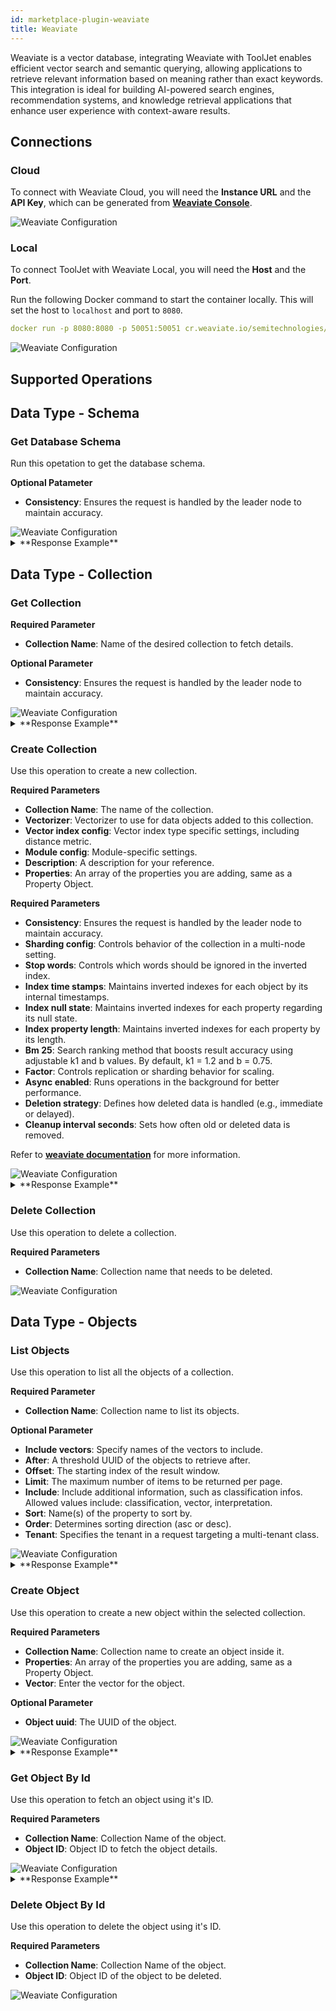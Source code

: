 ```yaml
---
id: marketplace-plugin-weaviate
title: Weaviate
---
```


Weaviate is a vector database, integrating Weaviate with ToolJet enables efficient vector search and semantic querying, allowing applications to retrieve relevant information based on meaning rather than exact keywords. This integration is ideal for building AI-powered search engines, recommendation systems, and knowledge retrieval applications that enhance user experience with context-aware results.

## Connections

### Cloud

To connect with Weaviate Cloud, you will need the **Instance URL** and the **API Key**, which can be generated from **[Weaviate Console](https://weaviate.io/developers/wcs/connect)**.

<img className="screenshot-full" src="/img/marketplace/plugins/weaviate/cloud-config.png" alt="Weaviate Configuration" />

### Local

To connect ToolJet with Weaviate Local, you will need the **Host** and the **Port**.

Run the following Docker command to start the container locally. This will set the host to `localhost` and port to `8080`.

```yaml
docker run -p 8080:8080 -p 50051:50051 cr.weaviate.io/semitechnologies/weaviate:1.28.4
```

<img className="screenshot-full" src="/img/marketplace/plugins/weaviate/local-config.png" alt="Weaviate Configuration" />

## Supported Operations

## Data Type - Schema

### Get Database Schema

Run this opetation to get the database schema.

**Optional Patameter**

- **Consistency**: Ensures the request is handled by the leader node to maintain accuracy.

<img className="screenshot-full" src="/img/marketplace/plugins/weaviate/db-schema.png" alt="Weaviate Configuration" />

<details>
<summary>**Response Example**</summary>

```json
{
  "classes": [
    {
      "class": "Createcollection",
      "description": "Test collection create",
      "invertedIndexConfig": {
        "bm25": {
          "b": 0.75,
          "k1": 1.2
        },
        "cleanupIntervalSeconds": 300,
        "indexNullState": true,
        "indexPropertyLength": true,
        "indexTimestamps": true,
        "stopwords": {
          "additions": [
            "custom1"
          ],
          "preset": "en",
          "removals": [
            "the"
          ]
        }
      },
      "moduleConfig": {
        "text2vec-contextionary": {
          "vectorizeClassName": true
        }
      },
      "multiTenancyConfig": {
        "autoTenantActivation": false,
        "autoTenantCreation": false,
        "enabled": false
      },
      "properties": [
        {
          "dataType": [
            "text"
          ],
          "description": "Main text field",
          "indexFilterable": true,
          "indexRangeFilters": false,
          "indexSearchable": true,
          "name": "content",
          "tokenization": "word"
        }
      ],
      "replicationConfig": {
        "asyncEnabled": true,
        "deletionStrategy": "NoAutomatedResolution",
        "factor": 1
      },
      "shardingConfig": {
        "virtualPerPhysical": 128,
        "desiredCount": 1,
        "actualCount": 1,
        "desiredVirtualCount": 128,
        "actualVirtualCount": 128,
        "key": "_id",
        "strategy": "hash",
        "function": "murmur3"
      },
      "vectorIndexConfig": {
        "skip": false,
        "cleanupIntervalSeconds": 300,
        "maxConnections": 64,
        "efConstruction": 128,
        "ef": -1,
        "dynamicEfMin": 100,
        "dynamicEfMax": 500,
        "dynamicEfFactor": 8,
        "vectorCacheMaxObjects": 1000000000000,
        "flatSearchCutoff": 40000,
        "distance": "cosine",
        "pq": {
          "enabled": false,
          "bitCompression": false,
          "segments": 0,
          "centroids": 256,
          "trainingLimit": 100000,
          "encoder": {
            "type": "kmeans",
            "distribution": "log-normal"
          }
        },
        "bq": {
          "enabled": false
        },
        "sq": {
          "enabled": false,
          "trainingLimit": 100000,
          "rescoreLimit": 20
        },
        "filterStrategy": "sweeping"
      },
      "vectorIndexType": "hnsw",
      "vectorizer": "none"
    }
  ]
}
```

</details>

## Data Type - Collection

### Get Collection

**Required Parameter**

- **Collection Name**: Name of the desired collection to fetch details.

**Optional Parameter**

- **Consistency**: Ensures the request is handled by the leader node to maintain accuracy.

<img className="screenshot-full" src="/img/marketplace/plugins/weaviate/get-collection.png" alt="Weaviate Configuration" />

<details>
<summary>**Response Example**</summary>

```json
{
[
  {
    "dataType":["text"],
    "description":"Main text field",
    "indexFilterable":true,
    "indexRangeFilters":false,
    "indexSearchable":true,
    "name":"content",
    "tokenization":"word"
  }
],
"replicationConfig":{
  "asyncEnabled":true,
  "deletionStrategy":"NoAutomatedResolution",
  "factor":1
},
"shardingConfig":{
  "virtualPerPhysical":128,
  "desiredCount":1,
  "actualCount":1,
  "desiredVirtualCount":128,
  "actualVirtualCount":128,
  "key":"_id",
  "strategy":"hash",
  "function":"murmur3"
},
"vectorIndexConfig":{
  "skip":false,
  "cleanupIntervalSeconds":300,
  "maxConnections":64,
  "efConstruction":128,
  "ef":-1,
  "dynamicEfMin":100,
  "dynamicEfMax":500,
  "dynamicEfFactor":8,
  "vectorCacheMaxObjects":1000000000000,
  "flatSearchCutoff":40000,
  "distance":"cosine",
  "pq":{
    "enabled":false,
    "bitCompression":false,
    "segments":0,
    "centroids":256,
    "trainingLimit":100000,
    "encoder":{
      "type":"kmeans",
      "distribution":"log-normal"
    }
  },
  "bq":{
    "enabled":false
  },
  "sq":{
    "enabled":false,
    "trainingLimit":100000,
    "rescoreLimit":20
  },
  "filterStrategy":"sweeping"
},
"vectorIndexType":"hnsw",
"vectorizer":"none"
}
```

</details>

### Create Collection

Use this operation to create a new collection.

**Required Parameters**

- **Collection Name**: The name of the collection.
- **Vectorizer**: Vectorizer to use for data objects added to this collection.
- **Vector index config**: Vector index type specific settings, including distance metric.
- **Module config**: Module-specific settings.
- **Description**: A description for your reference.
- **Properties**: An array of the properties you are adding, same as a Property Object.

**Required Parameters**

- **Consistency**: Ensures the request is handled by the leader node to maintain accuracy.
- **Sharding config**: Controls behavior of the collection in a multi-node setting.
- **Stop words**: Controls which words should be ignored in the inverted index.
- **Index time stamps**: Maintains inverted indexes for each object by its internal timestamps.
- **Index null state**: Maintains inverted indexes for each property regarding its null state.
- **Index property length**: Maintains inverted indexes for each property by its length.
- **Bm 25**: Search ranking method that boosts result accuracy using adjustable k1 and b values. By default, k1 = 1.2 and b = 0.75.
- **Factor**: Controls replication or sharding behavior for scaling.
- **Async enabled**: Runs operations in the background for better performance.
- **Deletion strategy**: Defines how deleted data is handled (e.g., immediate or delayed).
- **Cleanup interval seconds**: Sets how often old or deleted data is removed.

Refer to **[weaviate documentation](https://weaviate.io/developers/weaviate/config-refs/schema)** for more information.

<img className="screenshot-full" src="/img/marketplace/plugins/weaviate/create-collection.png" alt="Weaviate Configuration" />

<details>
<summary>**Response Example**</summary>

```json

{
  "class":"Newcollection",
  "description":"Test collection create",
  "invertedIndexConfig":{
    "bm25":{
      "b":0.75,
      "k1":1.2
    },
    "cleanupIntervalSeconds":300,
    "indexNullState":true,
    "indexPropertyLength":true,
    "indexTimestamps":true,
    "stopwords":{
      "additions":[
        "custom1"
      ],
      "preset":"en",
      "removals":[
        "the"
      ]
    }
  },
  "moduleConfig":{
    "text2vec-contextionary":{
      "vectorizeClassName":true
    }
  },
  "multiTenancyConfig":{
    "autoTenantActivation":false,
    "autoTenantCreation":false,
    "enabled":false
  },
  "properties":[
    {
      "dataType":[
        "text"
      ],
      "description":"Main text field",
      "indexFilterable":true,
      "indexRangeFilters":false,
      "indexSearchable":true,
      "name":"content",
      "tokenization":"word"
    }
  ],
  "replicationConfig":{
    "asyncEnabled":true,
    "deletionStrategy":"NoAutomatedResolution",
    "factor":1
  },
  "shardingConfig":{
    "virtualPerPhysical":128,
    "desiredCount":1,
    "actualCount":1,
    "desiredVirtualCount":128,
    "actualVirtualCount":128,
    "key":"_id",
    "strategy":"hash",
    "function":"murmur3"
  },
  "vectorIndexConfig":{
    "skip":false,
    "cleanupIntervalSeconds":300,
    "maxConnections":64,
    "efConstruction":128,
    "ef":-1,
    "dynamicEfMin":100,
    "dynamicEfMax":500,
    "dynamicEfFactor":8,
    "vectorCacheMaxObjects":1000000000000,
    "flatSearchCutoff":40000,
    "distance":"cosine",
    "pq":{
      "enabled":false,
      "bitCompression":false,
      "segments":0,
      "centroids":256,
      "trainingLimit":100000,
      "encoder":{
        "type":"kmeans",
        "distribution":"log-normal"
      }
    },
    "bq":{
      "enabled":false
    },
    "sq":{
      "enabled":false,
      "trainingLimit":100000,
      "rescoreLimit":20
    },
    "filterStrategy":"sweeping"
  },
  "vectorIndexType":"hnsw",
  "vectorizer":"none"
}
```

</details>

### Delete Collection

Use this operation to delete a collection.

**Required Parameters**

- **Collection Name**: Collection name that needs to be deleted.

<img className="screenshot-full" src="/img/marketplace/plugins/weaviate/delete-collection.png" alt="Weaviate Configuration" />

## Data Type - Objects

### List Objects

Use this operation to list all the objects of a collection.

**Required Parameter**

- **Collection Name**: Collection name to list its objects.

**Optional Parameter**

- **Include vectors**: Specify names of the vectors to include.
- **After**: A threshold UUID of the objects to retrieve after.
- **Offset**: The starting index of the result window.
- **Limit**: The maximum number of items to be returned per page. 
- **Include**: Include additional information, such as classification infos. Allowed values include: classification, vector, interpretation.
- **Sort**: Name(s) of the property to sort by.
- **Order**: Determines sorting direction (asc or desc).
- **Tenant**: Specifies the tenant in a request targeting a multi-tenant class.

<img className="screenshot-full" src="/img/marketplace/plugins/weaviate/list-object.png" alt="Weaviate Configuration" />

<details>
<summary>**Response Example**</summary>

```json
{
    "deprecations":[],
    "objects":[{
        "class":"Testcollection",
        "creationTimeUnix":1739009190787,
        "id":"296f9f17-628a-463a-b273-6ae369a3bb59",
        "lastUpdateTimeUnix":1739009190787,
        "properties":{
            "content":"This is a test document stored in Weaviate.",
            "title":"New Sample Document"
        },
        "vectorWeights":null
    },
    {
        "class":"Testcollection",
        "creationTimeUnix":1738941448311,
        "id":"550e8400-e29b-41d4-a716-446655440000",
        "lastUpdateTimeUnix":1738941448311,
        "properties":{
            "content":"This is a test document stored in Weaviate.",
            "title":"Sample Document"
        },
        "vectorWeights":null
    },
    {
        "class":"Testcollection",
        "creationTimeUnix":1739008896994,
        "id":"98a6628d-f07d-4f56-b64b-1b818201095c",
        "lastUpdateTimeUnix":1739008896994,
        "properties":{
            "content":"This is a test document stored in Weaviate.",
            "title":"Sample Document"
        },
        "vectorWeights":null
    }],
    "totalResults":3
}
```

</details>

### Create Object

Use this operation to create a new object within the selected collection.

**Required Parameters**

- **Collection Name**: Collection name to create an object inside it.
- **Properties**: An array of the properties you are adding, same as a Property Object.
- **Vector**: Enter the vector for the object.

**Optional Parameter**

- **Object uuid**: The UUID of the object.

<img className="screenshot-full" src="/img/marketplace/plugins/weaviate/create-object.png" alt="Weaviate Configuration" />

<details>
<summary>**Response Example**</summary>

```json
{
    "class":"Testcollection",
    "creationTimeUnix":1739009190787,
    "id":"296f9f17-628a-463a-b273-6ae369a3bb59",
    "lastUpdateTimeUnix":1739009190787,
    "properties":{
        "content":"This is a test document stored in Weaviate.",
        "title":"New Sample Document"
    },
    "vector":[0.12345,0.12345,.......,0.12345,0.12345]
}
```

</details>

### Get Object By Id

Use this operation to fetch an object using it's ID.

**Required Parameters**

- **Collection Name**: Collection Name of the object.
- **Object ID**: Object ID to fetch the object details.

<img className="screenshot-full" src="/img/marketplace/plugins/weaviate/get-object.png" alt="Weaviate Configuration" />

<details>
<summary>**Response Example**</summary>

```json
{
    "class":"Testcollection",
    "creationTimeUnix":1738941448311,
    "id":"550e8400-e29b-41d4-a716-446655440000",
    "lastUpdateTimeUnix":1738941448311,
    "properties":{
        "content":"This is a test document stored in Weaviate.",
        "title":"Sample Document"
    },
    "vectorWeights":null
}
```

</details>

### Delete Object By Id

Use this operation to delete the object using it's ID.

**Required Parameters**

- **Collection Name**: Collection Name of the object.
- **Object ID**: Object ID of the object to be deleted.

<img className="screenshot-full" src="/img/marketplace/plugins/weaviate/delete-object.png" alt="Weaviate Configuration" />

